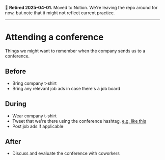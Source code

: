 🫡 **Retired 2025-04-01.** Moved to Notion. We're leaving the repo around for now, but note that it might not reflect current practice.

---

# Attending a conference

Things we might want to remember when the company sends us to a conference.


## Before

* Bring company t-shirt
* Bring any relevant job ads in case there's a job board


## During

* Wear company t-shirt
* Tweet that we're there using the conference hashtag, [e.g. like this](https://twitter.com/gocardless/status/576401302302896128)
* Post job ads if applicable


## After

* Discuss and evaluate the conference with coworkers
